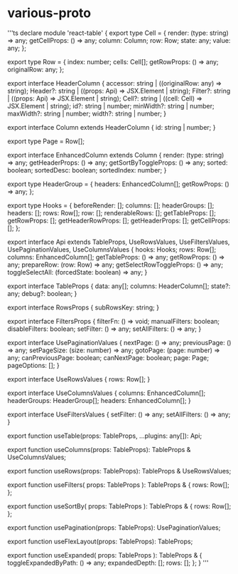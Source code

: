 # various-proto

'''ts
declare module 'react-table' {
  export type Cell = {
    render: (type: string) => any;
    getCellProps: () => any;
    column: Column;
    row: Row;
    state: any;
    value: any;
  };

  export type Row = {
    index: number;
    cells: Cell[];
    getRowProps: () => any;
    originalRow: any;
  };

  export interface HeaderColumn {
    accessor: string | ((originalRow: any) => string);
    Header?: string | ((props: Api) => JSX.Element | string);
    Filter?: string | ((props: Api) => JSX.Element | string);
    Cell?: string | ((cell: Cell) => JSX.Element | string);
    id?: string | number;
    minWidth?: string | number;
    maxWidth?: string | number;
    width?: string | number;
  }

  export interface Column extends HeaderColumn {
    id: string | number;
  }

  export type Page = Row[];

  export interface EnhancedColumn extends Column {
    render: (type: string) => any;
    getHeaderProps: () => any;
    getSortByToggleProps: () => any;
    sorted: boolean;
    sortedDesc: boolean;
    sortedIndex: number;
  }

  export type HeaderGroup = {
    headers: EnhancedColumn[];
    getRowProps: () => any;
  };

  export type Hooks = {
    beforeRender: [];
    columns: [];
    headerGroups: [];
    headers: [];
    rows: Row[];
    row: [];
    renderableRows: [];
    getTableProps: [];
    getRowProps: [];
    getHeaderRowProps: [];
    getHeaderProps: [];
    getCellProps: [];
  };

  export interface Api
    extends TableProps,
      UseRowsValues,
      UseFiltersValues,
      UsePaginationValues,
      UseColumnsValues {
    hooks: Hooks;
    rows: Row[];
    columns: EnhancedColumn[];
    getTableProps: () => any;
    getRowProps: () => any;
    prepareRow: (row: Row) => any;
    getSelectRowToggleProps: () => any;
    toggleSelectAll: (forcedState: boolean) => any;
  }

  export interface TableProps {
    data: any[];
    columns: HeaderColumn[];
    state?: any;
    debug?: boolean;
  }

  export interface RowsProps {
    subRowsKey: string;
  }

  export interface FiltersProps {
    filterFn: () => void;
    manualFilters: boolean;
    disableFilters: boolean;
    setFilter: () => any;
    setAllFilters: () => any;
  }

  export interface UsePaginationValues {
    nextPage: () => any;
    previousPage: () => any;
    setPageSize: (size: number) => any;
    gotoPage: (page: number) => any;
    canPreviousPage: boolean;
    canNextPage: boolean;
    page: Page;
    pageOptions: [];
  }

  export interface UseRowsValues {
    rows: Row[];
  }

  export interface UseColumnsValues {
    columns: EnhancedColumn[];
    headerGroups: HeaderGroup[];
    headers: EnhancedColumn[];
  }

  export interface UseFiltersValues {
    setFilter: () => any;
    setAllFilters: () => any;
  }

  export function useTable(props: TableProps, ...plugins: any[]): Api;

  export function useColumns(props: TableProps): TableProps & UseColumnsValues;

  export function useRows(props: TableProps): TableProps & UseRowsValues;

  export function useFilters(
    props: TableProps
  ): TableProps & {
    rows: Row[];
  };

  export function useSortBy(
    props: TableProps
  ): TableProps & {
    rows: Row[];
  };

  export function usePagination(props: TableProps): UsePaginationValues;

  export function useFlexLayout(props: TableProps): TableProps;

  export function useExpanded(
    props: TableProps
  ): TableProps & {
    toggleExpandedByPath: () => any;
    expandedDepth: [];
    rows: [];
  };
}
'''
